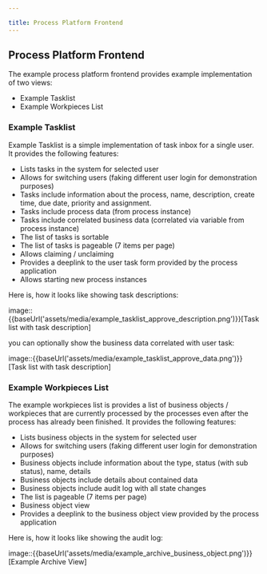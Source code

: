 ```yaml
---

title: Process Platform Frontend
---
```


## Process Platform Frontend

The example process platform frontend provides example implementation of two views:

* Example Tasklist
* Example Workpieces List

### Example Tasklist

Example Tasklist is a simple implementation of task inbox for a single user. It provides the following features:

- Lists tasks in the system for selected user
- Allows for switching users (faking different user login for demonstration purposes)
- Tasks include information about the process, name, description, create time, due date, priority and assignment.
- Tasks include process data (from process instance)
- Tasks include correlated business data (correlated via variable from process instance)
- The list of tasks is sortable
- The list of tasks is pageable (7 items per page)
- Allows claiming / unclaiming
- Provides a deeplink to the user task form provided by the process application
- Allows starting new process instances

Here is, how it looks like showing task descriptions:

image::{{baseUrl('assets/media/example_tasklist_approve_description.png')}}[Task list with task description]


you can optionally show the business data correlated with user task:

image::{{baseUrl('assets/media/example_tasklist_approve_data.png')}}[Task list with task description]

### Example Workpieces List

The example workpieces list is provides a list of business objects / workpieces that are currently processed by
the processes even after the process has already been finished. It provides the following features:

- Lists business objects in the system for selected user
- Allows for switching users (faking different user login for demonstration purposes)
- Business objects include information about the type, status (with sub status), name, details
- Business objects include details about contained data
- Business objects include audit log with all state changes
- The list is pageable (7 items per page)
- Business object view
- Provides a deeplink to the business object view provided by the process application

Here is, how it looks like showing the audit log:

image::{{baseUrl('assets/media/example_archive_business_object.png')}}[Example Archive View]
